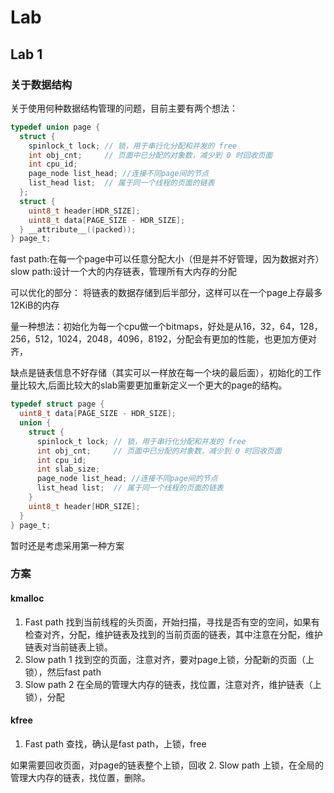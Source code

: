 # Lab

## Lab 1

### 关于数据结构

关于使用何种数据结构管理的问题，目前主要有两个想法：

```c
typedef union page {
  struct {
    spinlock_t lock; // 锁，用于串行化分配和并发的 free
    int obj_cnt;     // 页面中已分配的对象数，减少到 0 时回收页面
    int cpu_id;
    page_node list_head; //连接不同page间的节点
    list_head list;  // 属于同一个线程的页面的链表
  };
  struct {
    uint8_t header[HDR_SIZE];
    uint8_t data[PAGE_SIZE - HDR_SIZE];
  } __attribute__((packed));
} page_t;
```

fast path:在每一个page中可以任意分配大小（但是并不好管理，因为数据对齐）
slow path:设计一个大的内存链表，管理所有大内存的分配

可以优化的部分： 将链表的数据存储到后半部分，这样可以在一个page上存最多12KiB的内存

量一种想法：初始化为每一个cpu做一个bitmaps，好处是从16，32，64，128，256，512，1024，2048，4096，8192，分配会有更加的性能，也更加方便对齐，

缺点是链表信息不好存储（其实可以一样放在每一个块的最后面），初始化的工作量比较大,后面比较大的slab需要更加重新定义一个更大的page的结构。

```c
typedef struct page {
  uint8_t data[PAGE_SIZE - HDR_SIZE];
  union {
    struct {
      spinlock_t lock; // 锁，用于串行化分配和并发的 free
      int obj_cnt;     // 页面中已分配的对象数，减少到 0 时回收页面
      int cpu_id;
      int slab_size;
      page_node list_head; //连接不同page间的节点
      list_head list;  // 属于同一个线程的页面的链表
    }
    uint8_t header[HDR_SIZE];
  }
} page_t;
```

暂时还是考虑采用第一种方案

### 方案

#### kmalloc

1. Fast path
  找到当前线程的头页面，开始扫描，寻找是否有空的空间，如果有检查对齐，分配，维护链表及找到的当前页面的链表，其中注意在分配，维护链表对当前链表上锁。
2. Slow path 1
  找到空的页面，注意对齐，要对page上锁，分配新的页面（上锁），然后fast path
3. Slow path 2
  在全局的管理大内存的链表，找位置，注意对齐，维护链表（上锁），分配

#### kfree

1. Fast path
  查找，确认是fast path，上锁，free
  
  如果需要回收页面，对page的链表整个上锁，回收
2. Slow path
  上锁，在全局的管理大内存的链表，找位置，删除。
